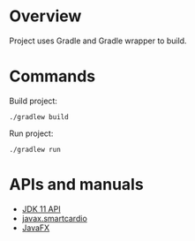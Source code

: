 Overview
========

Project uses Gradle and Gradle wrapper to build.

Commands
========

Build project:

    ./gradlew build

Run project:

    ./gradlew run


APIs and manuals
================

* [JDK 11 API](https://docs.oracle.com/en/java/javase/11/docs/api/index.html)
* [javax.smartcardio](https://docs.oracle.com/en/java/javase/11/docs/api/java.smartcardio/javax/smartcardio/package-summary.html)
* [JavaFX](https://openjfx.io/javadoc/11/)
